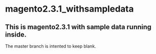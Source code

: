 # magento2.3.1_withsampledata
## This is magento2.3.1 with sample data running inside. 

The master branch is intented to keep blank.
